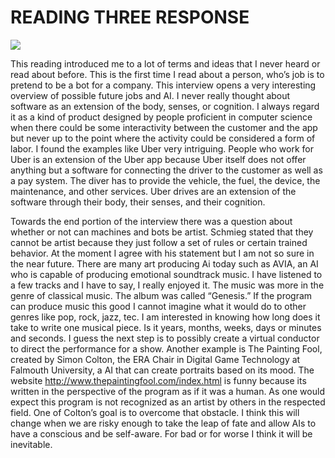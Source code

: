# READING THREE RESPONSE

![](https://media.giphy.com/media/T5GRPtSpNuu2c/giphy.gif)


This reading introduced me to a lot of terms and ideas that I never heard or read about before. This is the first time I read about a person, who’s job is to pretend to be a bot for a company. This interview opens a very interesting overview of possible future jobs and AI. I never really thought about software as an extension of the body, senses, or cognition. I always regard it as a kind of product designed by people proficient in computer science when there could be some interactivity between the customer and the app but never up to the point where the activity could be considered a form of labor. I found the examples like Uber very intriguing. People who work for Uber is an extension of the Uber app because Uber itself does not offer anything but a software for connecting the driver to the customer as well as a pay system. The diver has to provide the vehicle, the fuel, the device, the maintenance, and other services. Uber drives are an extension of the software through their body, their senses, and their cognition.  

Towards the end portion of the interview there was a question about whether or not can machines and bots be artist. Schmieg stated that they cannot be artist because they just follow a set of rules or certain trained behavior. At the moment I agree with his statement but I am not so sure in the near future. There are many art producing Ai today such as AVIA, an AI who is capable of producing emotional soundtrack music. I have listened to a few tracks and I have to say, I really enjoyed it. The music was more in the genre of classical music. The album was called “Genesis.” If the program can produce music this good I cannot imagine what it would do to other genres like pop, rock, jazz, tec. I am interested in knowing how long does it take to write one musical piece. Is it years, months, weeks, days or minutes and seconds. I guess the next step is to possibly create a virtual conductor to direct the performance for a show. Another example is The Painting Fool, created by Simon Colton, the ERA Chair in Digital Game Technology at Falmouth University, a AI that can create portraits based on its mood. The website http://www.thepaintingfool.com/index.html is funny because its written in the perspective of the program as if it was a human. As one would expect this program is not recognized as an artist by others in the respected field. One of Colton’s goal is to overcome that obstacle. I think this will change when we are risky enough to take the leap of fate and allow AIs to have a conscious and be self-aware. For bad or for worse I think it will be inevitable. 
